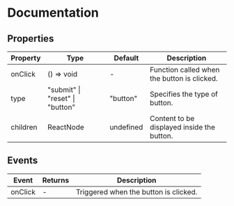 # Documentation

## Properties

| Property | Type                           | Default   | Description                                 |
| -------- | ------------------------------ | --------- | --------------------------------------------|
| onClick  | () => void                     | -         | Function called when the button is clicked. |
| type     | "submit" \| "reset" \| "button"| "button"  | Specifies the type of button.               |
| children | ReactNode                      | undefined | Content to be displayed inside the button.  |

## Events

| Event          | Returns | Description                            |
| -------------- | ------- | -------------------------------------- |
| onClick        | -       | Triggered when the button is clicked.  |